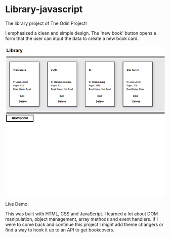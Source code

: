 # Library-javascript
The library project of The Odin Project!

I emphasized a clean and simple design. The 'new book' button opens a form that the user can input the data to create a new book card.

![](preview.PNG)

Live Demo: 

This was built with HTML, CSS and JavaScript. I learned a lot about DOM manipulation, object management, array methods and event handlers. If I were to
come back and continue this project I might add theme changers or find a way to hook it up to an API to get bookcovers.
